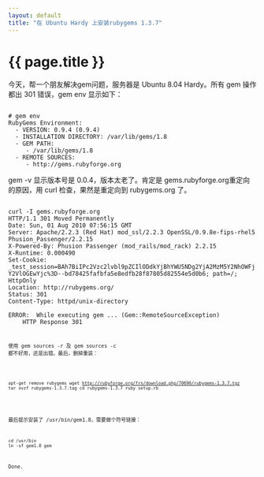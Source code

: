 ```yaml
---
layout: default
title: "在 Ubuntu Hardy 上安装rubygems 1.3.7"
---
```


# {{ page.title }}

今天，帮一个朋友解决gem问题，服务器是 Ubuntu 8.04 Hardy。所有 gem 操作都出 301 错误，gem env 显示如下：

<code>
# gem env
RubyGems Environment:
  - VERSION: 0.9.4 (0.9.4)
  - INSTALLATION DIRECTORY: /var/lib/gems/1.8
  - GEM PATH:
     - /var/lib/gems/1.8
  - REMOTE SOURCES:
     - http://gems.rubyforge.org
</code>

gem -v  显示版本号是 0.0.4，版本太老了。肯定是 gems.rubyforge.org重定向的原因，用 curl 检查，果然是重定向到 rubygems.org 了。 

<code>
curl -I gems.rubyforge.org
HTTP/1.1 301 Moved Permanently
Date: Sun, 01 Aug 2010 07:56:15 GMT
Server: Apache/2.2.3 (Red Hat) mod_ssl/2.2.3 OpenSSL/0.9.8e-fips-rhel5 Phusion_Passenger/2.2.15
X-Powered-By: Phusion Passenger (mod_rails/mod_rack) 2.2.15
X-Runtime: 0.000490
Set-Cookie: _test_session=BAh7BiIPc2Vzc2lvbl9pZCIlODdkYjBhYWU5NDg2YjA2MzM5Y2NhOWFjY2VlOGEwYjc%3D--bd78425fafbfa5e8edfb28f87805d82554e5d0b6; path=/; HttpOnly
Location: http://rubygems.org/
Status: 301
Content-Type: httpd/unix-directory
</code>
<code>
ERROR:  While executing gem ... (Gem::RemoteSourceException)
    HTTP Response 301
<code>

使用 gem sources -r  及 gem sources -c 都不好用，还是出错。最后，删掉重装：

<code>

apt-get remove rubygems
wget http://rubyforge.org/frs/download.php/70696/rubygems-1.3.7.tgz
tar xvzf rubygems-1.3.7.tag
cd rubygems-1.3.7
ruby setup.rb

</code>

最后提示安装了 /usr/bin/gem1.8，需要做个符号链接：

<code>
cd /usr/bin
ln -sf gem1.8 gem
</code>

Done.
